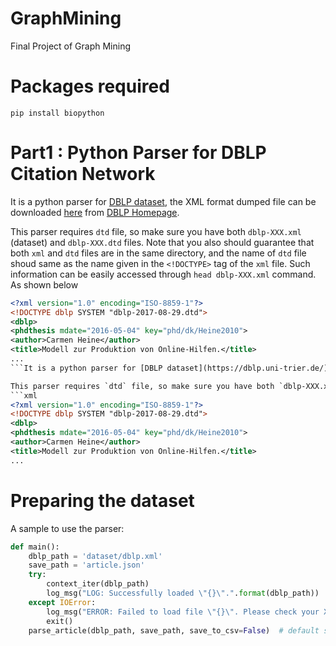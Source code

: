 # GraphMining
Final Project of Graph Mining


# Packages required
```
pip install biopython
```


# Part1 : Python Parser for DBLP Citation Network

It is a python parser for [DBLP dataset](https://dblp.uni-trier.de/), the XML format dumped file can be downloaded [here](http://dblp.org/xml/) from [DBLP Homepage](https://dblp.org/).

This parser requires `dtd` file, so make sure you have both `dblp-XXX.xml` (dataset) and `dblp-XXX.dtd` files. Note that you also should guarantee that both `xml` and `dtd` files are in the same directory, and the name of `dtd` file shoud same as the name given in the `<!DOCTYPE>` tag of the `xml` file. Such information can be easily accessed through `head dblp-XXX.xml` command. As shown below
```xml
<?xml version="1.0" encoding="ISO-8859-1"?>
<!DOCTYPE dblp SYSTEM "dblp-2017-08-29.dtd">
<dblp>
<phdthesis mdate="2016-05-04" key="phd/dk/Heine2010">
<author>Carmen Heine</author>
<title>Modell zur Produktion von Online-Hilfen.</title>
...
```It is a python parser for [DBLP dataset](https://dblp.uni-trier.de/), the XML format dumped file can be downloaded [here](http://dblp.org/xml/) from [DBLP Homepage](https://dblp.org/).

This parser requires `dtd` file, so make sure you have both `dblp-XXX.xml` (dataset) and `dblp-XXX.dtd` files. Note that you also should guarantee that both `xml` and `dtd` files are in the same directory, and the name of `dtd` file shoud same as the name given in the `<!DOCTYPE>` tag of the `xml` file. Such information can be easily accessed through `head dblp-XXX.xml` command. As shown below
```xml
<?xml version="1.0" encoding="ISO-8859-1"?>
<!DOCTYPE dblp SYSTEM "dblp-2017-08-29.dtd">
<dblp>
<phdthesis mdate="2016-05-04" key="phd/dk/Heine2010">
<author>Carmen Heine</author>
<title>Modell zur Produktion von Online-Hilfen.</title>
...
```

# Preparing the dataset
A sample to use the parser:
```python
def main():
    dblp_path = 'dataset/dblp.xml'
    save_path = 'article.json'
    try:
        context_iter(dblp_path)
        log_msg("LOG: Successfully loaded \"{}\".".format(dblp_path))
    except IOError:
        log_msg("ERROR: Failed to load file \"{}\". Please check your XML and DTD files.".format(dblp_path))
        exit()
    parse_article(dblp_path, save_path, save_to_csv=False)  # default save as json format
```
